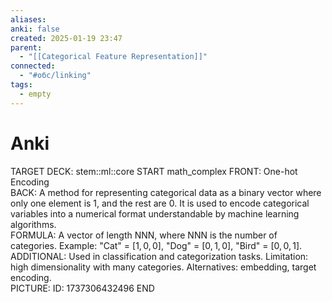 ```yaml
---
aliases: 
anki: false
created: 2025-01-19 23:47
parent:
  - "[[Categorical Feature Representation]]"
connected:
  - "#обс/linking"
tags:
  - empty
---
```



# Anki
TARGET DECK: stem::ml::core
START
math_complex
FRONT: One-hot Encoding  
BACK: A method for representing categorical data as a binary vector where only one element is 1, and the rest are 0. It is used to encode categorical variables into a numerical format understandable by machine learning algorithms.  
FORMULA: A vector of length NNN, where NNN is the number of categories. Example: "Cat" = $[1,0,0]$, "Dog" = $[0,1,0]$, "Bird" = $[0,0,1]$.  
ADDITIONAL: Used in classification and categorization tasks. Limitation: high dimensionality with many categories. Alternatives: embedding, target encoding.    
PICTURE:
ID: 1737306432496
END